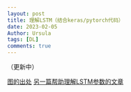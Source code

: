 ```yaml
---
layout: post
title: 理解LSTM（结合keras/pytorch代码）
date: 2023-02-05
Author: Ursula
tags: [DL]
comments: true
--- 
```


（更新中）

[图的出处](https://blog.csdn.net/baidu_38963740/article/details/117197619#:~:text=Pytorch%E4%B8%ADLSTM%20%E5%90%84%20%E5%8F%82%E6%95%B0%20%E8%A7%A3%E9%87%8A%20import%20torch%20import%20torch.nn,%E5%A6%82%E6%9E%9C%E6%98%AF1%2C%E5%8F%AF%E4%BB%A5%E7%9C%81%E7%95%A5%2C%E9%BB%98%E8%AE%A4%E4%B8%BA1%29%20input%20%3D...%20LSTM%20%E5%8E%9F%E7%90%86%E3%80%81%20%E5%8F%82%E6%95%B0%20%E4%BB%8B%E7%BB%8D%E3%80%81Keras%20%E5%AE%9E%E7%8E%B0)
[另一篇帮助理解LSTM参数的文章](https://zhuanlan.zhihu.com/p/36455374)
